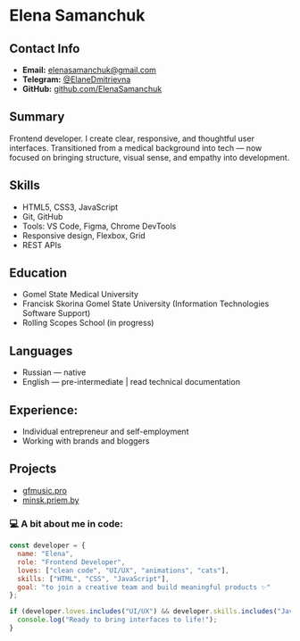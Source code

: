 # Elena Samanchuk

## Contact Info
- **Email:** [elenasamanchuk@gmail.com](mailto:elenasamanchuk@gmail.com)
- **Telegram:** [@ElaneDmitrievna](https://t.me/ElaneDmitrievna)
- **GitHub:** [github.com/ElenaSamanchuk](https://github.com/ElenaSamanchuk)

## Summary
Frontend developer. I create clear, responsive, and thoughtful user interfaces. 
Transitioned from a medical background into tech — now focused on bringing structure, visual sense, and empathy into development.

## Skills
- HTML5, CSS3, JavaScript
- Git, GitHub
- Tools: VS Code, Figma, Chrome DevTools
- Responsive design, Flexbox, Grid
- REST APIs

## Education
- Gomel State Medical University
- Francisk Skorina Gomel State University (Information Technologies Software Support)
- Rolling Scopes School (in progress)

## Languages
- Russian — native
- English — pre-intermediate | read technical documentation

## Experience:
- Individual entrepreneur and self-employment
- Working with brands and bloggers

## Projects
- [gfmusic.pro](https://gfmusic.pro)
- [minsk.priem.by](https://minsk.priem.by)

### 💻 A bit about me in code:
```js
const developer = {
  name: "Elena",
  role: "Frontend Developer",
  loves: ["clean code", "UI/UX", "animations", "cats"],
  skills: ["HTML", "CSS", "JavaScript"],
  goal: "to join a creative team and build meaningful products ✨"
};

if (developer.loves.includes("UI/UX") && developer.skills.includes("JavaScript")) {
  console.log("Ready to bring interfaces to life!");
}
```
